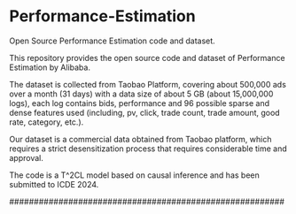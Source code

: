 # Performance-Estimation
Open Source Performance Estimation code and dataset.

This repository provides the open source code and dataset of Performance Estimation by Alibaba.

The dataset is collected from Taobao Platform, covering about 500,000 ads over a month (31 days) with a data size of about 5 GB (about 15,000,000 logs), each log contains bids, performance and 96 possible sparse and dense features used (including, pv, click, trade count, trade amount, good rate, category, etc.).

Our dataset is a commercial data obtained from Taobao platform, which requires a strict desensitization process that requires considerable time and approval.

The code is a T^2CL model based on causal inference and has been submitted to ICDE 2024.

########################################################

